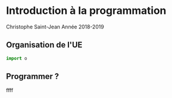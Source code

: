 # Introduction à la programmation

Christophe Saint-Jean 
Année 2018-2019

## Organisation de l'UE

```python
import o
```
## Programmer ?

ffff
<!--stackedit_data:
eyJoaXN0b3J5IjpbLTU2NjkxMjEzMV19
-->